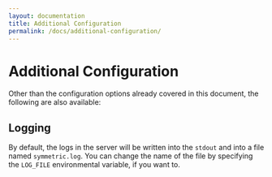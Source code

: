```yaml
---
layout: documentation
title: Additional Configuration
permalink: /docs/additional-configuration/
---
```


# Additional Configuration

Other than the configuration options already covered in this document, the following are also available:

## Logging

By default, the logs in the server will be written into the `stdout` and into a file named `symmetric.log`. You can change the name of the file by specifying the `LOG_FILE` environmental variable, if you want to.
